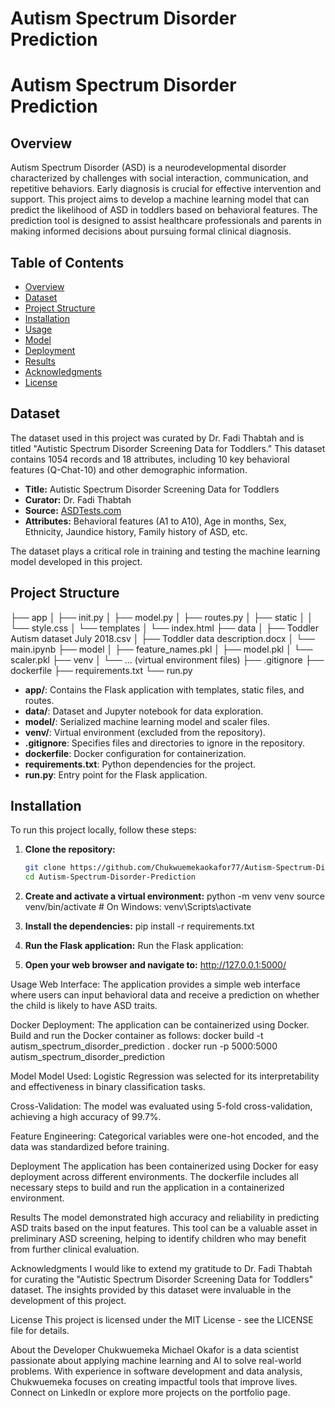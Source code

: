 # Autism Spectrum Disorder Prediction
# Autism Spectrum Disorder Prediction

## Overview

Autism Spectrum Disorder (ASD) is a neurodevelopmental disorder characterized by challenges with social interaction, communication, and repetitive behaviors. Early diagnosis is crucial for effective intervention and support. This project aims to develop a machine learning model that can predict the likelihood of ASD in toddlers based on behavioral features. The prediction tool is designed to assist healthcare professionals and parents in making informed decisions about pursuing formal clinical diagnosis.

## Table of Contents
- [Overview](#overview)
- [Dataset](#dataset)
- [Project Structure](#project-structure)
- [Installation](#installation)
- [Usage](#usage)
- [Model](#model)
- [Deployment](#deployment)
- [Results](#results)
- [Acknowledgments](#acknowledgments)
- [License](#license)

## Dataset

The dataset used in this project was curated by Dr. Fadi Thabtah and is titled "Autistic Spectrum Disorder Screening Data for Toddlers." This dataset contains 1054 records and 18 attributes, including 10 key behavioral features (Q-Chat-10) and other demographic information.

- **Title:** Autistic Spectrum Disorder Screening Data for Toddlers
- **Curator:** Dr. Fadi Thabtah
- **Source:** [ASDTests.com](http://www.asdtests.com)
- **Attributes:** Behavioral features (A1 to A10), Age in months, Sex, Ethnicity, Jaundice history, Family history of ASD, etc.

The dataset plays a critical role in training and testing the machine learning model developed in this project.

## Project Structure

├── app │ ├── init.py │ ├── model.py │ ├── routes.py │ ├── static │ │ └── style.css │ └── templates │ └── index.html ├── data │ ├── Toddler Autism dataset July 2018.csv │ ├── Toddler data description.docx │ └── main.ipynb ├── model │ ├── feature_names.pkl │ ├── model.pkl │ └── scaler.pkl ├── venv │ └── ... (virtual environment files) ├── .gitignore ├── dockerfile ├── requirements.txt └── run.py


- **app/**: Contains the Flask application with templates, static files, and routes.
- **data/**: Dataset and Jupyter notebook for data exploration.
- **model/**: Serialized machine learning model and scaler files.
- **venv/**: Virtual environment (excluded from the repository).
- **.gitignore**: Specifies files and directories to ignore in the repository.
- **dockerfile**: Docker configuration for containerization.
- **requirements.txt**: Python dependencies for the project.
- **run.py**: Entry point for the Flask application.

## Installation

To run this project locally, follow these steps:

1. **Clone the repository:**
   ```bash
   git clone https://github.com/Chukwuemekaokafor77/Autism-Spectrum-Disorder-Prediction.git
   cd Autism-Spectrum-Disorder-Prediction

2. **Create and activate a virtual environment:**
    python -m venv venv
    source venv/bin/activate  # On Windows: venv\Scripts\activate

3. **Install the dependencies:**
    pip install -r requirements.txt
4. **Run the Flask application:**
    Run the Flask application:
5. **Open your web browser and navigate to:**
    http://127.0.0.1:5000/

Usage
Web Interface: The application provides a simple web interface where users can input behavioral data and receive a prediction on whether the child is likely to have ASD traits.

Docker Deployment: The application can be containerized using Docker. Build and run the Docker container as follows:
docker build -t autism_spectrum_disorder_prediction .
docker run -p 5000:5000 autism_spectrum_disorder_prediction

Model
Model Used: Logistic Regression was selected for its interpretability and effectiveness in binary classification tasks.

Cross-Validation: The model was evaluated using 5-fold cross-validation, achieving a high accuracy of 99.7%.

Feature Engineering: Categorical variables were one-hot encoded, and the data was standardized before training.

Deployment
The application has been containerized using Docker for easy deployment across different environments. The dockerfile includes all necessary steps to build and run the application in a containerized environment.

Results
The model demonstrated high accuracy and reliability in predicting ASD traits based on the input features. This tool can be a valuable asset in preliminary ASD screening, helping to identify children who may benefit from further clinical evaluation.

Acknowledgments
I would like to extend my gratitude to Dr. Fadi Thabtah for curating the "Autistic Spectrum Disorder Screening Data for Toddlers" dataset. The insights provided by this dataset were invaluable in the development of this project.

License
This project is licensed under the MIT License - see the LICENSE file for details.

About the Developer
Chukwuemeka Michael Okafor is a data scientist passionate about applying machine learning and AI to solve real-world problems. With experience in software development and data analysis, Chukwuemeka focuses on creating impactful tools that improve lives. Connect on LinkedIn or explore more projects on the portfolio page.
